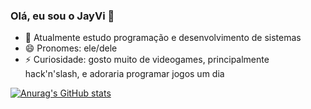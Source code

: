 ### Olá, eu sou o JayVi 👋

- 📖 Atualmente estudo programação e desenvolvimento de sistemas
- 😄 Pronomes: ele/dele
- ⚡ Curiosidade: gosto muito de videogames, principalmente hack'n'slash, e adoraria programar jogos um dia

[![Anurag's GitHub stats](https://github-readme-stats.vercel.app/api?username=JayViIsHere&theme=great-gatsby)](https://github.com/anuraghazra/github-readme-stats)
